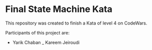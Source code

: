 # Final State Machine Kata

This repository was created to finish a Kata of level 4 on CodeWars.

Participants of this project are:
- Yarik Chaban
_ Kareem Jeiroudi
